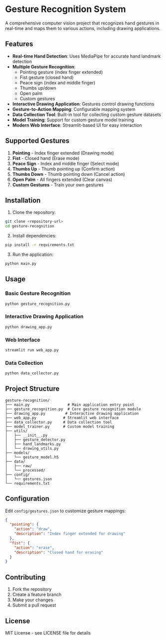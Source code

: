 # Gesture Recognition System

A comprehensive computer vision project that recognizes hand gestures in real-time and maps them to various actions, including drawing applications.

## Features

- **Real-time Hand Detection**: Uses MediaPipe for accurate hand landmark detection
- **Multiple Gesture Recognition**: 
  - Pointing gesture (index finger extended)
  - Fist gesture (closed hand)
  - Peace sign (index and middle finger)
  - Thumbs up/down
  - Open palm
  - Custom gestures
- **Interactive Drawing Application**: Gestures control drawing functions
- **Gesture-to-Action Mapping**: Configurable mapping system
- **Data Collection Tool**: Built-in tool for collecting custom gesture datasets
- **Model Training**: Support for custom gesture model training
- **Modern Web Interface**: Streamlit-based UI for easy interaction

## Supported Gestures

1. **Pointing** - Index finger extended (Drawing mode)
2. **Fist** - Closed hand (Erase mode)
3. **Peace Sign** - Index and middle finger (Select mode)
4. **Thumbs Up** - Thumb pointing up (Confirm action)
5. **Thumbs Down** - Thumb pointing down (Cancel action)
6. **Open Palm** - All fingers extended (Clear canvas)
7. **Custom Gestures** - Train your own gestures

## Installation

1. Clone the repository:
```bash
git clone <repository-url>
cd gesture-recognition
```

2. Install dependencies:
```bash
pip install -r requirements.txt
```

3. Run the application:
```bash
python main.py
```

## Usage

### Basic Gesture Recognition
```bash
python gesture_recognition.py
```

### Interactive Drawing Application
```bash
python drawing_app.py
```

### Web Interface
```bash
streamlit run web_app.py
```

### Data Collection
```bash
python data_collector.py
```

## Project Structure

```
gesture-recognition/
├── main.py                 # Main application entry point
├── gesture_recognition.py  # Core gesture recognition module
├── drawing_app.py         # Interactive drawing application
├── web_app.py            # Streamlit web interface
├── data_collector.py     # Data collection tool
├── model_trainer.py      # Custom model training
├── utils/
│   ├── __init__.py
│   ├── gesture_detector.py
│   ├── hand_landmarks.py
│   └── drawing_utils.py
├── models/
│   └── gesture_model.h5
├── data/
│   ├── raw/
│   └── processed/
├── config/
│   └── gestures.json
└── requirements.txt
```

## Configuration

Edit `config/gestures.json` to customize gesture mappings:

```json
{
  "pointing": {
    "action": "draw",
    "description": "Index finger extended for drawing"
  },
  "fist": {
    "action": "erase",
    "description": "Closed hand for erasing"
  }
}
```

## Contributing

1. Fork the repository
2. Create a feature branch
3. Make your changes
4. Submit a pull request

## License

MIT License - see LICENSE file for details 